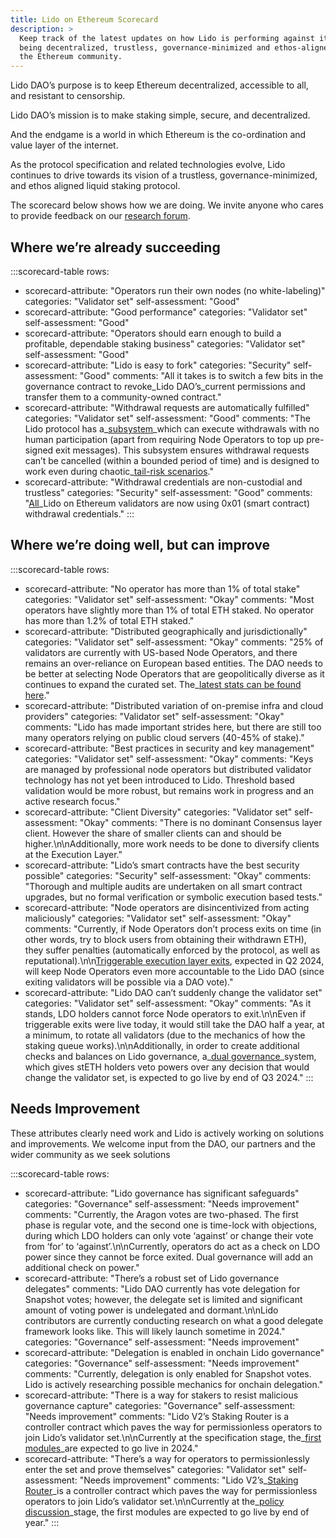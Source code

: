 ```yaml
---
title: Lido on Ethereum Scorecard
description: >
  Keep track of the latest updates on how Lido is performing against its goal of
  being decentralized, trustless, governance-minimized and ethos-aligned with
  the Ethereum community.
---
```

Lido DAO’s purpose is to keep Ethereum decentralized, accessible to all, and resistant to censorship.

Lido DAO’s mission is to make staking simple, secure, and decentralized.

And the endgame is a world in which Ethereum is the co-ordination and value layer of the internet.

As the protocol specification and related technologies evolve, Lido continues to drive towards its vision of a trustless, governance-minimized, and ethos aligned liquid staking protocol.

The scorecard below shows how we are doing. We invite anyone who cares to provide feedback on our [research forum](https://research.lido.fi/).

## Where we’re already succeeding

:::scorecard-table
rows:
  - scorecard-attribute: "Operators run their own nodes (no white-labeling)"
    categories: "Validator set"
    self-assessment: "Good"
  - scorecard-attribute: "Good performance"
    categories: "Validator set"
    self-assessment: "Good"
  - scorecard-attribute: "Operators should earn enough to build a profitable, dependable staking business"
    categories: "Validator set"
    self-assessment: "Good"
  - scorecard-attribute: "Lido is easy to fork"
    categories: "Security"
    self-assessment: "Good"
    comments: "All it takes is to switch a few bits in the governance contract to revoke\_Lido DAO’s\_current permissions and transfer them to a community-owned contract."
  - scorecard-attribute: "Withdrawal requests are automatically fulfilled"
    categories: "Validator set"
    self-assessment: "Good"
    comments: "The Lido protocol has a\_[subsystem](https://hackmd.io/@lido/SyaJQsZoj)\_which can execute withdrawals with no human participation (apart from requiring Node Operators to top up pre-signed exit messages). This subsystem ensures withdrawal requests can’t be cancelled (within a bounded period of time) and is designed to work even during chaotic\_[tail-risk scenarios](https://hackmd.io/@lido/SyaJQsZoj#How-slashings-would-affect-withdrawal-request-fulfillment)."
  - scorecard-attribute: "Withdrawal credentials are non-custodial and trustless"
    categories: "Security"
    self-assessment: "Good"
    comments: "[All](https://twitter.com/LidoFinance/status/1646977448410480643)\_Lido on Ethereum validators are now using 0x01 (smart contract) withdrawal credentials."
:::

## Where we’re doing well, but can improve

:::scorecard-table
rows:
  - scorecard-attribute: "No operator has more than 1% of total stake"
    categories: "Validator set"
    self-assessment: "Okay"
    comments: "Most operators have slightly more than 1% of total ETH staked. No operator has more than 1.2% of total ETH staked."
  - scorecard-attribute: "Distributed geographically and jurisdictionally"
    categories: "Validator set"
    self-assessment: "Okay"
    comments: "25% of validators are currently with US-based Node Operators, and there remains an over-reliance on European based entities. The DAO needs to be better at selecting Node Operators that are geopolitically diverse as it continues to expand the curated set. The\_[latest stats can be found here](https://research.lido.fi/t/lido-node-operator-validator-metrics/1431/22)."
  - scorecard-attribute: "Distributed variation of on-premise infra and cloud providers"
    categories: "Validator set"
    self-assessment: "Okay"
    comments: "Lido has made important strides here, but there are still too many operators relying on public cloud servers (40-45% of stake)."
  - scorecard-attribute: "Best practices in security and key management"
    categories: "Validator set"
    self-assessment: "Okay"
    comments: "Keys are managed by professional node operators but distributed validator technology has not yet been introduced to Lido. Threshold based validation would be more robust, but remains work in progress and an active research focus."
  - scorecard-attribute: "Client Diversity"
    categories: "Validator set"
    self-assessment: "Okay"
    comments: "There is no dominant Consensus layer client. However the share of smaller clients can and should be higher.\n\nAdditionally, more work needs to be done to diversify clients at the Execution Layer."
  - scorecard-attribute: "Lido’s smart contracts have the best security possible"
    categories: "Security"
    self-assessment: "Okay"
    comments: "Thorough and multiple audits are undertaken on all smart contract upgrades, but no formal verification or symbolic execution based tests."
  - scorecard-attribute: "Node operators are disincentivized from acting maliciously"
    categories: "Validator set"
    self-assessment: "Okay"
    comments: "Currently, if Node Operators don’t process exits on time (in other words, try to block users from obtaining their withdrawn ETH), they suffer penalties (automatically enforced by the protocol, as well as reputational).\n\n[Triggerable execution layer exits](https://ethereum-magicians.org/t/eip-7002-execution-layer-triggerable-exits/14195), expected in Q2 2024, will keep Node Operators even more accountable to the Lido DAO (since exiting validators will be possible via a DAO vote)."
  - scorecard-attribute: "Lido DAO can’t suddenly change the validator set"
    categories: "Validator set"
    self-assessment: "Okay"
    comments: "As it stands, LDO holders cannot force Node operators to exit.\n\nEven if triggerable exits were live today, it would still take the DAO half a year, at a minimum, to rotate all validators (due to the mechanics of how the staking queue works).\n\nAdditionally, in order to create additional checks and balances on Lido governance, a\_[dual governance](https://research.lido.fi/t/ldo-steth-dual-governance-continuation/5727)\_system, which gives stETH holders veto powers over any decision that would change the validator set, is expected to go live by end of Q3 2024."
:::

## Needs Improvement

These attributes clearly need work and Lido is actively working on solutions and improvements. We welcome input from the DAO, our partners and the wider community as we seek solutions

:::scorecard-table
rows:
  - scorecard-attribute: "Lido governance has significant safeguards"
    categories: "Governance"
    self-assessment: "Needs improvement"
    comments: "Currently, the Aragon votes are two-phased. The first phase is regular vote, and the second one is time-lock with objections, during which LDO holders can only vote ‘against’ or change their vote from ‘for’ to ‘against’.\n\nCurrently, operators do act as a check on LDO power since they cannot be force exited. Dual governance will add an additional check on power."
  - scorecard-attribute: "There’s a robust set of Lido governance delegates"
    comments: "Lido DAO currently has vote delegation for Snapshot votes; however, the delegate set is limited and significant amount of voting power is undelegated and dormant.\n\nLido contributors are currently conducting research on what a good delegate framework looks like. This will likely launch sometime in 2024."
    categories: "Governance"
    self-assessment: "Needs improvement"
  - scorecard-attribute: "Delegation is enabled in onchain Lido governance"
    categories: "Governance"
    self-assessment: "Needs improvement"
    comments: "Currently, delegation is only enabled for Snapshot votes. Lido is actively researching possible mechanics for onchain delegation."
  - scorecard-attribute: "There is a way for stakers to resist malicious governance capture"
    categories: "Governance"
    self-assessment: "Needs improvement"
    comments: "Lido V2’s Staking Router is a controller contract which paves the way for permissionless operators to join Lido’s validator set.\n\nCurrently at the specification stage, the\_[first modules](https://research.lido.fi/t/community-staking-module/5917/30)\_are expected to go live in 2024."
  - scorecard-attribute: "There’s a way for operators to permissionlessly enter the set and prove themselves"
    categories: "Validator set"
    self-assessment: "Needs improvement"
    comments: "Lido V2’s\_[Staking Router](https://blog.lido.fi/introducing-lido-v2/#overview)\_is a controller contract which paves the way for permissionless operators to join Lido’s validator set.\n\nCurrently at the\_[policy discussion](https://research.lido.fi/t/staking-router-modules-support-policy/4495)\_stage, the first modules are expected to go live by end of year."
:::